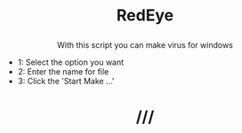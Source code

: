 # <p align="center">RedEye
<p align="center">With this script you can make virus for windows
  
  
  * 1: Select the option you want
  * 2: Enter the name for file
  * 3: Click the 'Start Make ...'
  # <p align="center">///
